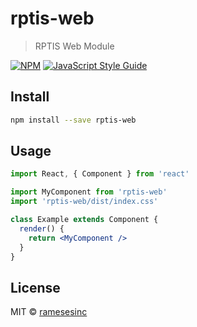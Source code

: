 # rptis-web

> RPTIS Web Module

[![NPM](https://img.shields.io/npm/v/rptis-web.svg)](https://www.npmjs.com/package/rptis-web) [![JavaScript Style Guide](https://img.shields.io/badge/code_style-standard-brightgreen.svg)](https://standardjs.com)

## Install

```bash
npm install --save rptis-web
```

## Usage

```jsx
import React, { Component } from 'react'

import MyComponent from 'rptis-web'
import 'rptis-web/dist/index.css'

class Example extends Component {
  render() {
    return <MyComponent />
  }
}
```

## License

MIT © [ramesesinc](https://github.com/ramesesinc)
